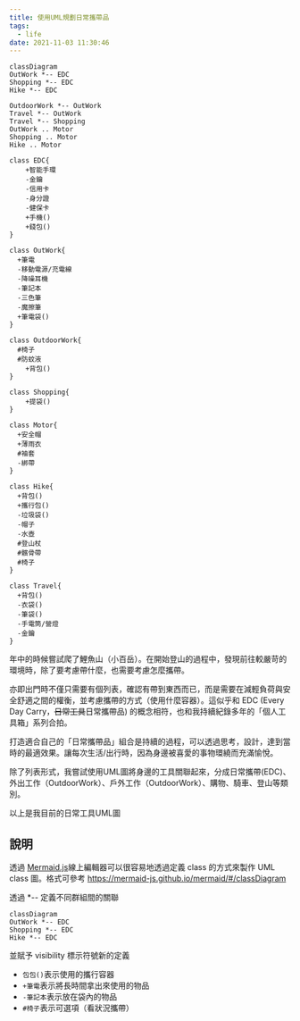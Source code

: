 ```yaml
---
title: 使用UML規劃日常攜帶品
tags:
  - life
date: 2021-11-03 11:30:46
---
```


```mermaid
classDiagram
OutWork *-- EDC
Shopping *-- EDC
Hike *-- EDC

OutdoorWork *-- OutWork
Travel *-- OutWork
Travel *-- Shopping
OutWork .. Motor
Shopping .. Motor
Hike .. Motor

class EDC{
	+智能手環
	-金鑰
	-信用卡
	-身分證
	-健保卡
	+手機()
	+錢包()
}

class OutWork{
  +筆電
  -移動電源/充電線
  -降噪耳機
  -筆記本
  -三色筆
  -魔擦筆
  +筆電袋()
}

class OutdoorWork{
  #椅子
  #防蚊液
	+背包()
}

class Shopping{
	+提袋()
}

class Motor{
  +安全帽
  +薄雨衣
  #袖套
  -綁帶
}

class Hike{
  +背包()
  +攜行包()
  -垃圾袋()
  -帽子
  -水壺
  #登山杖
  #髕骨帶
  #椅子
}

class Travel{
  +背包()
  -衣袋()
  -筆袋()
  -手電筒/營燈
  -金鑰 
}
```

年中的時候嘗試爬了鯉魚山（小百岳）。在開始登山的過程中，發現前往較嚴苛的環境時，除了要考慮帶什麼，也需要考慮怎麼攜帶。

亦即出門時不僅只需要有個列表，確認有帶到東西而已，而是需要在減輕負荷與安全舒適之間的權衡，並考慮攜帶的方式（使用什麼容器）。這似乎和 EDC (Every Day Carry，~~日常工具~~日常攜帶品) 的概念相符，也和我持續紀錄多年的「個人工具箱」系列合拍。

打造適合自己的「日常攜帶品」組合是持續的過程，可以透過思考，設計，達到當時的最適效果。讓每次生活/出行時，因為身邊被喜愛的事物環繞而充滿愉悅。

<!-- truncate -->

除了列表形式，我嘗試使用UML圖將身邊的工具關聯起來，分成日常攜帶(EDC)、外出工作（OutdoorWork）、戶外工作（OutdoorWork）、購物、騎車、登山等類別。

以上是我目前的日常工具UML圖

## 說明

透過 [Mermaid.js](https://mermaid-js.github.io/mermaid-live-editor/)線上編輯器可以很容易地透過定義 class 的方式來製作 UML class 圖。格式可參考 https://mermaid-js.github.io/mermaid/#/classDiagram

透過 *-- 定義不同群組間的關聯

```
classDiagram
OutWork *-- EDC
Shopping *-- EDC
Hike *-- EDC
```

並賦予 visibility 標示符號新的定義
- `包包()`表示使用的攜行容器
- `+筆電`表示將長時間拿出來使用的物品
- `-筆記本`表示放在袋內的物品
- `#椅子`表示可選項（看狀況攜帶）
